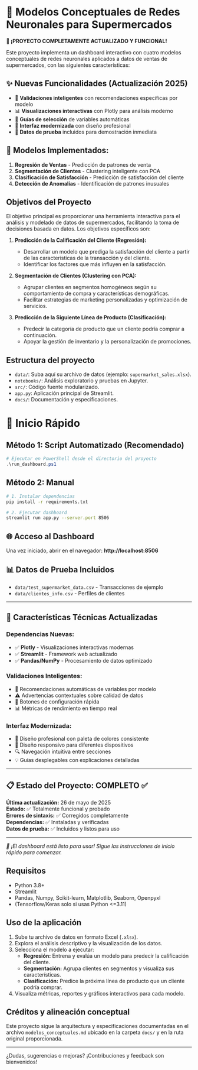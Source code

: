 <!--
Este proyecto está alineado y documentado según la arquitectura conceptual ubicada en:
C:\Users\efren\Downloads\supermarket_nn_models_entrega\home\ubuntu\supermarket_nn_models\docs\modelos_conceptuales.md
-->

# 🏪 Modelos Conceptuales de Redes Neuronales para Supermercados

**🎉 ¡PROYECTO COMPLETAMENTE ACTUALIZADO Y FUNCIONAL!**

Este proyecto implementa un dashboard interactivo con cuatro modelos conceptuales de redes neuronales aplicados a datos de ventas de supermercados, con las siguientes características:

## ✨ **Nuevas Funcionalidades (Actualización 2025)**
- 🎯 **Validaciones inteligentes** con recomendaciones específicas por modelo
- 📊 **Visualizaciones interactivas** con Plotly para análisis moderno
- 🔧 **Guías de selección** de variables automáticas
- 🎨 **Interfaz modernizada** con diseño profesional
- 🧪 **Datos de prueba** incluidos para demostración inmediata

## 🚀 **Modelos Implementados:**
1. **Regresión de Ventas** - Predicción de patrones de venta
2. **Segmentación de Clientes** - Clustering inteligente con PCA
3. **Clasificación de Satisfacción** - Predicción de satisfacción del cliente  
4. **Detección de Anomalías** - Identificación de patrones inusuales

## Objetivos del Proyecto

El objetivo principal es proporcionar una herramienta interactiva para el análisis y modelado de datos de supermercados, facilitando la toma de decisiones basada en datos. Los objetivos específicos son:

1. **Predicción de la Calificación del Cliente (Regresión):**
   - Desarrollar un modelo que prediga la satisfacción del cliente a partir de las características de la transacción y del cliente.
   - Identificar los factores que más influyen en la satisfacción.

2. **Segmentación de Clientes (Clustering con PCA):**
   - Agrupar clientes en segmentos homogéneos según su comportamiento de compra y características demográficas.
   - Facilitar estrategias de marketing personalizadas y optimización de servicios.

3. **Predicción de la Siguiente Línea de Producto (Clasificación):**
   - Predecir la categoría de producto que un cliente podría comprar a continuación.
   - Apoyar la gestión de inventario y la personalización de promociones.

## Estructura del proyecto

- `data/`: Suba aquí su archivo de datos (ejemplo: `supermarket_sales.xlsx`).
- `notebooks/`: Análisis exploratorio y pruebas en Jupyter.
- `src/`: Código fuente modularizado.
- `app.py`: Aplicación principal de Streamlit.
- `docs/`: Documentación y especificaciones.

# 🚀 Inicio Rápido

## **Método 1: Script Automatizado (Recomendado)**
```powershell
# Ejecutar en PowerShell desde el directorio del proyecto
.\run_dashboard.ps1
```

## **Método 2: Manual**
```bash
# 1. Instalar dependencias
pip install -r requirements.txt

# 2. Ejecutar dashboard
streamlit run app.py --server.port 8506
```

## 🌐 **Acceso al Dashboard**
Una vez iniciado, abrir en el navegador: **http://localhost:8506**

## 📊 **Datos de Prueba Incluidos**
- `data/test_supermarket_data.csv` - Transacciones de ejemplo
- `data/clientes_info.csv` - Perfiles de clientes

---

## 🔧 **Características Técnicas Actualizadas**

### **Dependencias Nuevas:**
- ✅ **Plotly** - Visualizaciones interactivas modernas
- ✅ **Streamlit** - Framework web actualizado
- ✅ **Pandas/NumPy** - Procesamiento de datos optimizado

### **Validaciones Inteligentes:**
- 🎯 Recomendaciones automáticas de variables por modelo
- ⚠️ Advertencias contextuales sobre calidad de datos
- 🔧 Botones de configuración rápida
- 📊 Métricas de rendimiento en tiempo real

### **Interfaz Modernizada:**
- 🎨 Diseño profesional con paleta de colores consistente
- 📱 Diseño responsivo para diferentes dispositivos
- 🔍 Navegación intuitiva entre secciones
- 💡 Guías desplegables con explicaciones detalladas

---

## 📋 **Estado del Proyecto: COMPLETO ✅**

**Última actualización:** 26 de mayo de 2025  
**Estado:** ✅ Totalmente funcional y probado  
**Errores de sintaxis:** ✅ Corregidos completamente  
**Dependencias:** ✅ Instaladas y verificadas  
**Datos de prueba:** ✅ Incluidos y listos para uso  

---

*🎉 ¡El dashboard está listo para usar! Sigue las instrucciones de inicio rápido para comenzar.*

## Requisitos

- Python 3.8+
- Streamlit
- Pandas, Numpy, Scikit-learn, Matplotlib, Seaborn, Openpyxl
- (Tensorflow/Keras solo si usas Python <=3.11)

## Uso de la aplicación

1. Sube tu archivo de datos en formato Excel (`.xlsx`).
2. Explora el análisis descriptivo y la visualización de los datos.
3. Selecciona el modelo a ejecutar:
   - **Regresión:** Entrena y evalúa un modelo para predecir la calificación del cliente.
   - **Segmentación:** Agrupa clientes en segmentos y visualiza sus características.
   - **Clasificación:** Predice la próxima línea de producto que un cliente podría comprar.
4. Visualiza métricas, reportes y gráficos interactivos para cada modelo.

## Créditos y alineación conceptual

Este proyecto sigue la arquitectura y especificaciones documentadas en el archivo `modelos_conceptuales.md` ubicado en la carpeta `docs/` y en la ruta original proporcionada.

---

¿Dudas, sugerencias o mejoras? ¡Contribuciones y feedback son bienvenidos!
